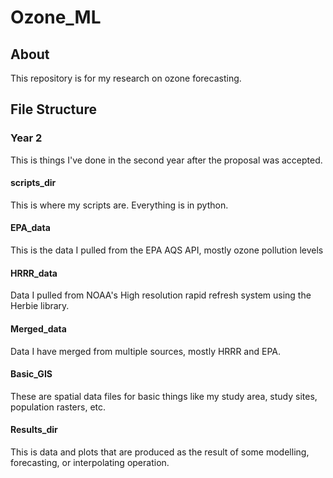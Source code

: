 # Ozone_ML
 
## About
This repository is for my research on ozone forecasting.

## File Structure
### Year 2
This is things I've done in the second year after the proposal was accepted.
#### scripts_dir
This is where my scripts are. Everything is in python.
#### EPA_data
This is the data I pulled from the EPA AQS API, mostly ozone pollution levels
#### HRRR_data
Data I pulled from NOAA's High resolution rapid refresh system using the Herbie library.
#### Merged_data
Data I have merged from multiple sources, mostly HRRR and EPA.
#### Basic_GIS
These are spatial data files for basic things like my study area, study sites, population rasters, etc.
#### Results_dir
This is data and plots that are produced as the result of some modelling, forecasting, or interpolating operation.
